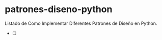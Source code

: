 # patrones-diseno-python
Listado de Como Implementar Diferentes Patrones de Diseño en Python.


- [ ]
